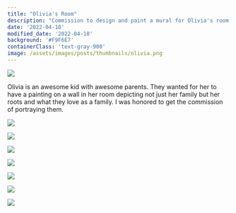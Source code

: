 ```yaml
---
title: "Olivia's Room"
description: "Commission to design and paint a mural for Olivia's room representing her family."
date: '2022-04-10'
modified_date: '2022-04-10'
background: '#F9F6E7'
containerClass: 'text-gray-900'
image: /assets/images/posts/thumbnails/olivia.png
---
```


![](/assets/images/posts/olivia/h1.png)

Olivia is an awesome kid with awesome parents. They wanted for her to have a painting on a wall in her room depicting not just her family but her roots and what they love as a family. I was honored to get the commission of portraying them.

![](/assets/images/posts/olivia/001.png)

![](/assets/images/posts/olivia/002.png)

![](/assets/images/posts/olivia/h3.png)

![](/assets/images/posts/olivia/003.png)

![](/assets/images/posts/olivia/004.png)

![](/assets/images/posts/olivia/005.png)

![](/assets/images/posts/olivia/h3.png)